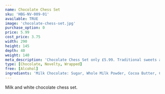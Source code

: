 ```yaml
---
name: Chocolate Chess Set
sku: 'HBG-NV-009-01'
available: TRUE
image: 'chocolate-chess-set.jpg'
purchase_option: 0
price: 5.99
cost_price: 3.75
width: 290
height: 145
depth: 40
weight: 140
meta_description: 'Chocolate Chess Set only £5.99. Traditional sweets and more at Humbugs Confectionery Store. Specialists in satisfying your sweet tooth!'
type: [Chocolate, Novelty, Wrapped]
free: [Alcohol]
ingredients: 'Milk Chocolate: Sugar, Whole Milk Powder, Cocoa Butter, Cocoa Mass, Spya Lecithin, Vanilla. White Chocolate: Sugar Cocoa Butter, Whole Milk Powder, Soya Lecithin, Vanilla. Milk Chocolate Contains: Cocoa Solids 31%, Milk Solids 20%. May contain nut traces.'
---
```

Milk and white chocolate chess set.